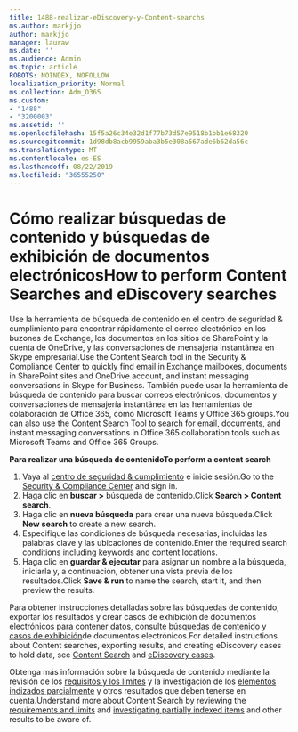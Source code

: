 ```yaml
---
title: 1488-realizar-eDiscovery-y-Content-searchs
ms.author: markjjo
author: markjjo
manager: lauraw
ms.date: ''
ms.audience: Admin
ms.topic: article
ROBOTS: NOINDEX, NOFOLLOW
localization_priority: Normal
ms.collection: Adm_O365
ms.custom:
- "1488"
- "3200003"
ms.assetid: ''
ms.openlocfilehash: 15f5a26c34e32d1f77b73d57e9518b1bb1e68320
ms.sourcegitcommit: 1d98db8acb9959aba3b5e308a567ade6b62da56c
ms.translationtype: MT
ms.contentlocale: es-ES
ms.lasthandoff: 08/22/2019
ms.locfileid: "36555250"
---
```

# <a name="how-to-perform-content-searches-and-ediscovery-searches"></a><span data-ttu-id="eed87-102">Cómo realizar búsquedas de contenido y búsquedas de exhibición de documentos electrónicos</span><span class="sxs-lookup"><span data-stu-id="eed87-102">How to perform Content Searches and eDiscovery searches</span></span>

<span data-ttu-id="eed87-103">Use la herramienta de búsqueda de contenido en el centro de seguridad & cumplimiento para encontrar rápidamente el correo electrónico en los buzones de Exchange, los documentos en los sitios de SharePoint y la cuenta de OneDrive, y las conversaciones de mensajería instantánea en Skype empresarial.</span><span class="sxs-lookup"><span data-stu-id="eed87-103">Use the Content Search tool in the Security & Compliance Center to quickly find email in Exchange mailboxes, documents in SharePoint sites and OneDrive account, and instant messaging conversations in Skype for Business.</span></span> <span data-ttu-id="eed87-104">También puede usar la herramienta de búsqueda de contenido para buscar correos electrónicos, documentos y conversaciones de mensajería instantánea en las herramientas de colaboración de Office 365, como Microsoft Teams y Office 365 groups.</span><span class="sxs-lookup"><span data-stu-id="eed87-104">You can also use the Content Search Tool to search for email, documents, and instant messaging conversations in Office 365 collaboration tools such as Microsoft Teams and Office 365 Groups.</span></span>

<span data-ttu-id="eed87-105">**Para realizar una búsqueda de contenido**</span><span class="sxs-lookup"><span data-stu-id="eed87-105">**To perform a content search**</span></span>

1. <span data-ttu-id="eed87-106">Vaya al [centro de seguridad & cumplimiento](https://protection.office.com) e inicie sesión.</span><span class="sxs-lookup"><span data-stu-id="eed87-106">Go to the [Security & Compliance Center](https://protection.office.com) and sign in.</span></span>
2. <span data-ttu-id="eed87-107">Haga clic en **buscar >** búsqueda de contenido.</span><span class="sxs-lookup"><span data-stu-id="eed87-107">Click **Search > Content search**.</span></span>
3. <span data-ttu-id="eed87-108">Haga clic en **nueva búsqueda** para crear una nueva búsqueda.</span><span class="sxs-lookup"><span data-stu-id="eed87-108">Click **New search** to create a new search.</span></span>
4. <span data-ttu-id="eed87-109">Especifique las condiciones de búsqueda necesarias, incluidas las palabras clave y las ubicaciones de contenido.</span><span class="sxs-lookup"><span data-stu-id="eed87-109">Enter the required search conditions including keywords and content locations.</span></span>  
5. <span data-ttu-id="eed87-110">Haga clic en **guardar & ejecutar** para asignar un nombre a la búsqueda, iniciarla y, a continuación, obtener una vista previa de los resultados.</span><span class="sxs-lookup"><span data-stu-id="eed87-110">Click **Save & run** to name the search, start it, and then preview the results.</span></span>

<span data-ttu-id="eed87-111">Para obtener instrucciones detalladas sobre las búsquedas de contenido, exportar los resultados y crear casos de exhibición de documentos electrónicos para contener datos, consulte [búsquedas de contenido](https://docs.microsoft.com/office365/securitycompliance/content-search) y [casos de exhibición](https://docs.microsoft.com/office365/securitycompliance/ediscovery-cases)de documentos electrónicos.</span><span class="sxs-lookup"><span data-stu-id="eed87-111">For detailed instructions about Content searches, exporting results, and creating eDiscovery cases to hold data, see [Content Search](https://docs.microsoft.com/office365/securitycompliance/content-search) and [eDiscovery cases](https://docs.microsoft.com/office365/securitycompliance/ediscovery-cases).</span></span>

<span data-ttu-id="eed87-112">Obtenga más información sobre la búsqueda de contenido mediante la revisión de los [requisitos y los límites](https://docs.microsoft.com/office365/securitycompliance/limits-for-content-search) y la investigación de los [elementos indizados parcialmente](https://docs.microsoft.com/office365/securitycompliance/investigating-partially-indexed-items-in-ediscovery) y otros resultados que deben tenerse en cuenta.</span><span class="sxs-lookup"><span data-stu-id="eed87-112">Understand more about Content Search by reviewing the [requirements and limits](https://docs.microsoft.com/office365/securitycompliance/limits-for-content-search) and  [investigating partially indexed items](https://docs.microsoft.com/office365/securitycompliance/investigating-partially-indexed-items-in-ediscovery) and other results to be aware of.</span></span>
